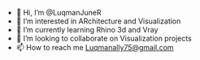 - 👋 Hi, I’m @LuqmanJuneR
- 👀 I’m interested in ARchitecture and Visualization
- 🌱 I’m currently learning Rhino 3d and Vray
- 💞️ I’m looking to collaborate on Visualization projects
- 📫 How to reach me Luqmanally75@gmail.com

<!---
LuqmanJuneR/LuqmanJuneR is a ✨ special ✨ repository because its `README.md` (this file) appears on your GitHub profile.
You can click the Preview link to take a look at your changes.
--->
